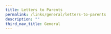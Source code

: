 ```yaml
---
title: Letters to Parents
permalink: /links/general/letters-to-parents
description: ""
third_nav_title: General
---
```

